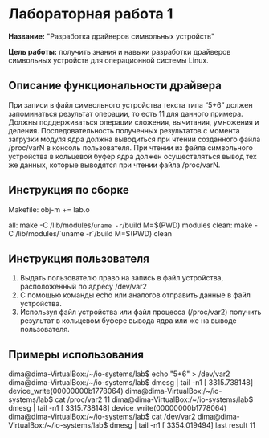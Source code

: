 # Лабораторная работа 1

**Название:** "Разработка драйверов символьных устройств"

**Цель работы:** получить знания и навыки разработки драйверов символьных устройств для операционной системы Linux.


## Описание функциональности драйвера

При записи в файл символьного устройства текста типа “5+6” должен запоминаться результат операции, то есть 11 для данного примера. Должны поддерживаться операции сложения, вычитания, умножения и деления. Последовательность полученных результатов с момента загрузки модуля ядра должна выводиться при чтении созданного файла /proc/varN в консоль пользователя.
При чтении из файла символьного устройства в кольцевой буфер ядра должен осуществляться вывод тех же данных, которые выводятся при чтении файла /proc/varN.

## Инструкция по сборке
Makefile:
obj-m += lab.o

all:
	make -C /lib/modules/`uname -r`/build M=$(PWD) modules
clean:
	make -C /lib/modules/`uname -r`/build M=$(PWD) clean

## Инструкция пользователя

1) Выдать пользователю право на запись в файл устройства, расположенный по адресу /dev/var2
2) С помощью команды echo или аналогов отправить данные в файл устройства.
3) Используя файл устройства или файл процесса (/proc/var2) получить результат в кольцевом буфере вывода ядра или же на выводе пользователя.

## Примеры использования

dima@dima-VirtualBox:/~/io-systems/lab$ echo "5+6" > /dev/var2
dima@dima-VirtualBox:/~/io-systems/lab$ dmesg | tail -n1
[ 3315.738148] device_write(00000000b1778064)
dima@dima-VirtualBox:/~/io-systems/lab$ cat /proc/var2
11
dima@dima-VirtualBox:/~/io-systems/lab$ dmesg | tail -n1
[ 3315.738148] device_write(00000000b1778064)
dima@dima-VirtualBox:/~/io-systems/lab$ cat /dev/var2
dima@dima-VirtualBox:/~/io-systems/lab$ dmesg | tail -n1
[ 3354.019494] last result 11


